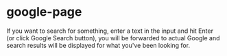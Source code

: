 # google-page
If you want to search for something, enter a text in the input and hit Enter (or click Google Search button), you will be forwarded to actual Google and search results will be displayed for what you've been looking for.
